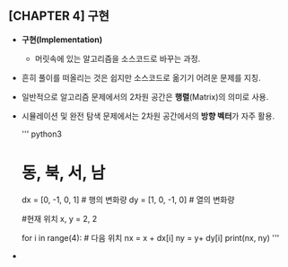 ## [CHAPTER 4] 구현

- **구현(Implementation)**
  - 머릿속에 있는 알고리즘을 소스코드로 바꾸는 과정.
- 흔히 풀이를 떠올리는 것은 쉽지만 소스코드로 옮기기 어려운 문제를 지칭.
  
    
 - 일반적으로 알고리즘 문제에서의 2차원 공간은 **행렬**(Matrix)의 의미로 사용.

- 시뮬레이션 및 완전 탐색 문제에서는 2차원 공간에서의 **방향 벡터**가 자주 활용.

    ''' python3
    # 동, 북, 서, 남
    dx = [0, -1, 0, 1]  # 행의 변화량
    dy = [1, 0, -1, 0]  # 열의 변화량
    
    #현재 위치
    x, y = 2, 2
    
    for i in range(4):
        # 다음 위치
        nx = x + dx[i]
        ny = y+ dy[i]
        print(nx, ny)
    '''

- 

